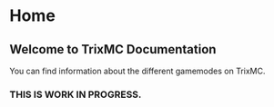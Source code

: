 # Home

## Welcome to TrixMC Documentation

You can find information about the different gamemodes on TrixMC.

### THIS IS WORK IN PROGRESS.
